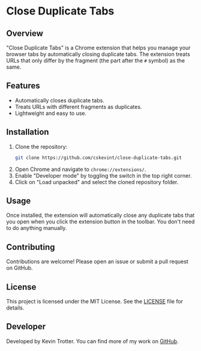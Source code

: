 
# Close Duplicate Tabs

## Overview

"Close Duplicate Tabs" is a Chrome extension that helps you manage your browser tabs by automatically closing duplicate tabs. The extension treats URLs that only differ by the fragment (the part after the `#` symbol) as the same.

## Features

- Automatically closes duplicate tabs.
- Treats URLs with different fragments as duplicates.
- Lightweight and easy to use.

## Installation

1. Clone the repository:
    ```sh
    git clone https://github.com/cskevint/close-duplicate-tabs.git
    ```
2. Open Chrome and navigate to `chrome://extensions/`.
3. Enable "Developer mode" by toggling the switch in the top right corner.
4. Click on "Load unpacked" and select the cloned repository folder.

## Usage

Once installed, the extension will automatically close any duplicate tabs that you open when you click the extension button in the toolbar. You don't need to do anything manually.

## Contributing

Contributions are welcome! Please open an issue or submit a pull request on GitHub.

## License

This project is licensed under the MIT License. See the [LICENSE](LICENSE) file for details.

## Developer

Developed by Kevin Trotter. You can find more of my work on [GitHub](https://github.com/cskevint).
